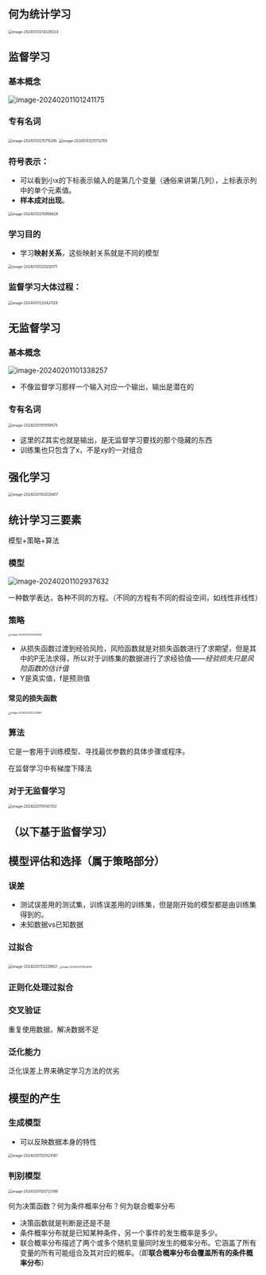 ## 何为统计学习

<img src="../../Pic/image-20240131214326324.png" alt="image-20240131214326324" style="zoom:50%;" />

## 监督学习

### 基本概念

![image-20240201101241175](../../Pic/image-20240201101241175.png)

### 专有名词

<img src="../../Pic/image-20240131215715295.png" alt="image-20240131215715295" style="zoom:50%;" />

<img src="../../Pic/image-20240131215732155.png" alt="image-20240131215732155" style="zoom:50%;" />

### 符号表示：

- 可以看到小x的下标表示输入的是第几个变量（通俗来讲第几列），上标表示列中的单个元素值。
- **样本成对出现**。

<img src="../../Pic/image-20240131215956628.png" alt="image-20240131215956628" style="zoom:50%;" />

### 学习目的

- 学习**映射关系**，这些映射关系就是不同的模型

<img src="../../Pic/image-20240131220200171.png" alt="image-20240131220200171" style="zoom:50%;" />

### 监督学习大体过程：

<img src="../../Pic/image-20240131220421129.png" alt="image-20240131220421129" style="zoom:50%;" />

## 无监督学习

### 基本概念

![image-20240201101338257](../../Pic/image-20240201101338257.png)

- 不像监督学习那样一个输入对应一个输出，输出是潜在的

### 专有名词

<img src="../../Pic/image-20240201101559575.png" alt="image-20240201101559575" style="zoom:50%;" />

- 这里的Z其实也就是输出，是无监督学习要找的那个隐藏的东西
- 训练集也只包含了x，不是xy的一对组合

## 强化学习

<img src="../../Pic/image-20240201102026417.png" alt="image-20240201102026417" style="zoom:50%;" />

## 统计学习三要素

模型+策略+算法 

### 模型

![image-20240201102937632](../../Pic/image-20240201102937632.png)

一种数学表达，各种不同的方程。（不同的方程有不同的假设空间，如线性非线性）

### 策略

<img src="../../Pic/image-20240201103933458.png" alt="image-20240201103933458" style="zoom: 33%;" />

- 从损失函数过渡到经验风险，风险函数就是对损失函数进行了求期望，但是其中的P无法求得，所以对于训练集的数据进行了求经验值——*经验损失只是风险函数的估计值*
- Y是真实值，f是预测值

#### 常见的损失函数

<img src="../../Pic/image-20240201105337869.png" alt="image-20240201105337869" style="zoom: 33%;" />

### 算法

它是一套用于训练模型、寻找最优参数的具体步骤或程序。

在监督学习中有梯度下降法

### 对于无监督学习

<img src="../../Pic/image-20240201110147312.png" alt="image-20240201110147312" style="zoom:50%;" />

## （以下基于监督学习）

## 模型评估和选择（属于策略部分）

### 误差

- 测试误差用的测试集，训练误差用的训练集，但是刚开始的模型都是由训练集得到的。
- 未知数据vs已知数据

### 过拟合

<img src="../../Pic/image-20240201112239921.png" alt="image-20240201112239921" style="zoom:50%;" />

<img src="../../Pic/image-20240201112614649.png" alt="image-20240201112614649" style="zoom:33%;" />

### 正则化处理过拟合

### 交叉验证

重复使用数据，解决数据不足

### 泛化能力

泛化误差上界来确定学习方法的优劣

## 模型的产生

### 生成模型

- 可以反映数据本身的特性

<img src="../../Pic/image-20240201120524187.png" alt="image-20240201120524187" style="zoom:50%;" />

### 判别模型

<img src="../../Pic/image-20240201120722198.png" alt="image-20240201120722198" style="zoom:50%;" />

何为决策函数？何为条件概率分布？何为联合概率分布

- 决策函数就是判断是还是不是
- 条件概率分布就是已知某种条件，另一个事件的发生概率是多少。
- 联合概率分布描述了两个或多个随机变量同时发生的概率分布。它涵盖了所有变量的所有可能组合及其对应的概率。（即**联合概率分布会覆盖所有的条件概率分布**）